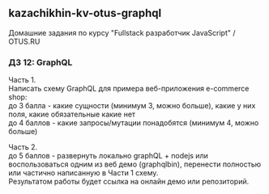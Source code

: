 ## kazachikhin-kv-otus-graphql

Домашние задания по курсу "Fullstack разработчик JavaScript" / OTUS.RU 

### ДЗ 12: GraphQL

Часть 1. \
Написать схему GraphQL для примера веб-приложения e-commerce shop: \
до 3 балла - какие сущности (минимум 3, можно больше), какие у них поля, какие обязательные какие нет \
до 4 баллов - какие запросы/мутации понадобятся (минимум 4, можно больше)

Часть 2. \
до 5 баллов - развернуть локально graphQL + nodejs или воспользоваться одним из веб демо (graphqlbin), перенести полностью или частично написанную в Части 1 схему. \
Результатом работы будет ссылка на онлайн демо или репозиторий.
